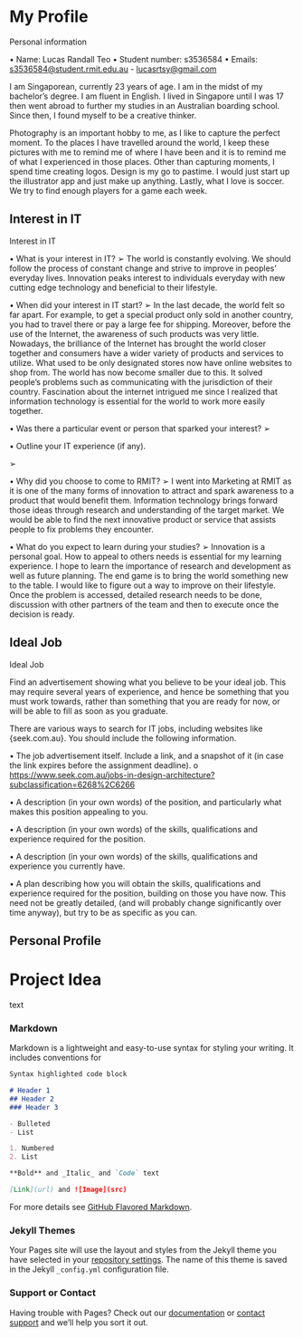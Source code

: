 # My Profile



Personal information

•	Name: Lucas Randall Teo
•	Student number: s3536584
•	Emails: s3536584@student.rmit.edu.au - lucasrtsy@gmail.com

I am Singaporean, currently 23 years of age. I am in the midst of my bachelor’s degree. I am fluent in English. I lived in Singapore until I was 17 then went abroad to further my studies in an Australian boarding school. Since then, I found myself to be a creative thinker. 

Photography is an important hobby to me, as I like to capture the perfect moment. To the places I have travelled around the world, I keep these pictures with me to remind me of where I have been and it is to remind me of what I experienced in those places. Other than capturing moments, I spend time creating logos. Design is my go to pastime. I would just start up the illustrator app and just make up anything. Lastly, what I love is soccer. We try to find enough players for a game each week. 


## Interest in IT

 Interest in IT

•	What is your interest in IT? 
   ➢	The world is constantly evolving. We should follow the process of constant change and strive to improve in peoples’ everyday lives. Innovation peaks interest to individuals everyday with new cutting edge technology and beneficial to their lifestyle. 


•	When did your interest in IT start? 
   ➢	In the last decade, the world felt so far apart. For example, to get a special product only sold in another country, you had to travel there or pay a large fee for shipping. Moreover, before the use of the Internet, the awareness of such products was very little. Nowadays, the brilliance of the Internet has brought the world closer together and consumers have a wider variety of products and services to utilize. What used to be only designated stores now have online websites to shop from. The world has now become smaller due to this. It solved people’s problems such as communicating with the jurisdiction of their country. Fascination about the internet intrigued me since I realized that information technology is essential for the world to work more easily together.

•	Was there a particular event or person that sparked your interest?
  ➢	

•	Outline your IT experience (if any).

  ➢	

•	Why did you choose to come to RMIT?
  ➢	I went into Marketing at RMIT as it is one of the many forms of innovation to attract and spark awareness to a product that would benefit them. Information technology brings forward those ideas through research and understanding of the target market. We would be able to find the next innovative product or service that assists people to fix problems they encounter.


•	What do you expect to learn during your studies?
  ➢	Innovation is a personal goal. How to appeal to others needs is essential for my learning experience. I hope to learn the importance of research and development as well as future planning. The end game is to bring the world something new to the table. I would like to figure out a way to improve on their lifestyle. Once the problem is accessed, detailed research needs to be done, discussion with other partners of the team and then to execute once the decision is ready. 



## Ideal Job

Ideal Job

Find an advertisement showing what you believe to be your ideal job. This may require several years of experience, and hence be something that you must work towards, rather than something that you are ready for now, or will be able to fill as soon as you graduate.

There are various ways to search for IT jobs, including websites like {seek.com.au}. You should include the following information.


•	The job advertisement itself. Include a link, and a snapshot of it (in case the link expires before the assignment deadline).
o	https://www.seek.com.au/jobs-in-design-architecture?subclassification=6268%2C6266


•	A description (in your own words) of the position, and particularly what makes this position appealing to you.


•	A description (in your own words) of the skills, qualifications and experience required for the position.

•	A description (in your own words) of the skills, qualifications and experience you currently have.


•	A plan describing how you will obtain the skills, qualifications and experience required for the position, building on those you have now. This need not be greatly detailed, (and will probably change significantly over time anyway), but try to be as specific as you can.



## Personal Profile



# Project Idea

text


### Markdown

Markdown is a lightweight and easy-to-use syntax for styling your writing. It includes conventions for

```markdown
Syntax highlighted code block

# Header 1
## Header 2
### Header 3

- Bulleted
- List

1. Numbered
2. List

**Bold** and _Italic_ and `Code` text

[Link](url) and ![Image](src)
```

For more details see [GitHub Flavored Markdown](https://guides.github.com/features/mastering-markdown/).

### Jekyll Themes

Your Pages site will use the layout and styles from the Jekyll theme you have selected in your [repository settings](https://github.com/lucasrtsy/lucasrtsy.github.io/settings). The name of this theme is saved in the Jekyll `_config.yml` configuration file.

### Support or Contact

Having trouble with Pages? Check out our [documentation](https://help.github.com/categories/github-pages-basics/) or [contact support](https://github.com/contact) and we’ll help you sort it out.
